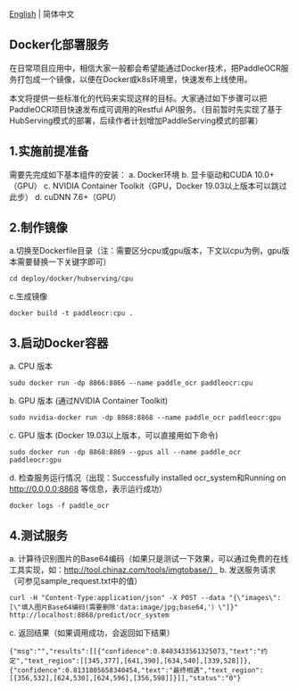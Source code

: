 [English](README.md) | 简体中文

## Docker化部署服务
在日常项目应用中，相信大家一般都会希望能通过Docker技术，把PaddleOCR服务打包成一个镜像，以便在Docker或k8s环境里，快速发布上线使用。

本文将提供一些标准化的代码来实现这样的目标。大家通过如下步骤可以把PaddleOCR项目快速发布成可调用的Restful API服务。（目前暂时先实现了基于HubServing模式的部署，后续作者计划增加PaddleServing模式的部署）

## 1.实施前提准备

需要先完成如下基本组件的安装：
a. Docker环境
b. 显卡驱动和CUDA 10.0+（GPU）
c. NVIDIA Container Toolkit（GPU，Docker 19.03以上版本可以跳过此步）
d. cuDNN 7.6+（GPU）

## 2.制作镜像
a.切换至Dockerfile目录（注：需要区分cpu或gpu版本，下文以cpu为例，gpu版本需要替换一下关键字即可）
```
cd deploy/docker/hubserving/cpu
```
c.生成镜像
```
docker build -t paddleocr:cpu .
```

## 3.启动Docker容器
a. CPU 版本
```
sudo docker run -dp 8866:8866 --name paddle_ocr paddleocr:cpu
```
b. GPU 版本 (通过NVIDIA Container Toolkit)
```
sudo nvidia-docker run -dp 8868:8868 --name paddle_ocr paddleocr:gpu
```
c. GPU 版本 (Docker 19.03以上版本，可以直接用如下命令)
```
sudo docker run -dp 8868:8869 --gpus all --name paddle_ocr paddleocr:gpu
```
d. 检查服务运行情况（出现：Successfully installed ocr_system和Running on http://0.0.0.0:8868 等信息，表示运行成功）
```
docker logs -f paddle_ocr
```

## 4.测试服务
a. 计算待识别图片的Base64编码（如果只是测试一下效果，可以通过免费的在线工具实现，如：http://tool.chinaz.com/tools/imgtobase/）
b. 发送服务请求（可参见sample_request.txt中的值）
```
curl -H "Content-Type:application/json" -X POST --data "{\"images\": [\"填入图片Base64编码(需要删除'data:image/jpg;base64,'）\"]}" http://localhost:8868/predict/ocr_system
```
c. 返回结果（如果调用成功，会返回如下结果）
```
{"msg":"","results":[[{"confidence":0.8403433561325073,"text":"约定","text_region":[[345,377],[641,390],[634,540],[339,528]]},{"confidence":0.8131805658340454,"text":"最终相遇","text_region":[[356,532],[624,530],[624,596],[356,598]]}]],"status":"0"}
```
